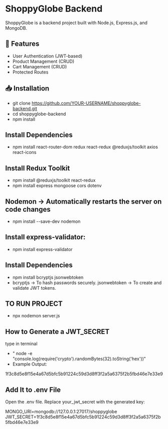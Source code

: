 # ShoppyGlobe Backend

ShoppyGlobe is a backend project built with Node.js, Express.js, and MongoDB.

## 🚀 Features
- User Authentication (JWT-based)
- Product Management (CRUD)
- Cart Management (CRUD)
- Protected Routes

## 📥 Installation

- git clone https://github.com/YOUR-USERNAME/shoppyglobe-backend.git
- cd shoppyglobe-backend
- npm install
  
## Install Dependencies
- npm install react-router-dom redux react-redux @reduxjs/toolkit axios react-icons

## Install Redux Toolkit
- npm install @reduxjs/toolkit react-redux
- npm install express mongoose cors dotenv

## Nodemon → Automatically restarts the server on code changes
- npm install --save-dev nodemon

## Install express-validator:
- npm install express-validator

## Install Dependencies
- npm install bcryptjs jsonwebtoken
- bcryptjs → To hash passwords securely.
jsonwebtoken → To create and validate JWT tokens.

## TO RUN PROJECT 
- npx nodemon server.js

## How to Generate a JWT_SECRET
type in terminal 
- " node -e "console.log(require('crypto').randomBytes(32).toString('hex'))"
- Example Output:
  
1f3c8d5e8f15e4a67d5bfc5b91224c59d3d8ff3f2a5a6375f2b5fbd46e7e33e9

##  Add It to .env File
Open the .env file.
Replace your_jwt_secret with the generated key:

MONGO_URI=mongodb://127.0.0.1:27017/shoppyglobe
JWT_SECRET=1f3c8d5e8f15e4a67d5bfc5b91224c59d3d8ff3f2a5a6375f2b5fbd46e7e33e9





